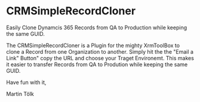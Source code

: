# CRMSimpleRecordCloner

Easily Clone Dynamcis 365 Records from QA to Production while keeping the same GUID.

The CRMSimpleRecordCloner is a Plugin for the mighty XrmToolBox to clone a Record from one Organization to another. Simply hit the the "Email a Link" Button" copy the URL and choose your Traget Environemt. This makes it easier to transfer Records from QA to Prodution while keeping the same GUID.

Have fun with it,

Martin Tölk

